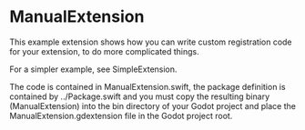 #  ManualExtension

This example extension shows how you can write custom registration code
for your extension, to do more complicated things.

For a simpler example, see SimpleExtension.

The code is contained in ManualExtension.swift, the package definition
is contained by ../Package.swift and you must copy the 
resulting binary (ManualExtension) into the bin directory 
of your Godot project and place the ManualExtension.gdextension file
in the Godot project root.


